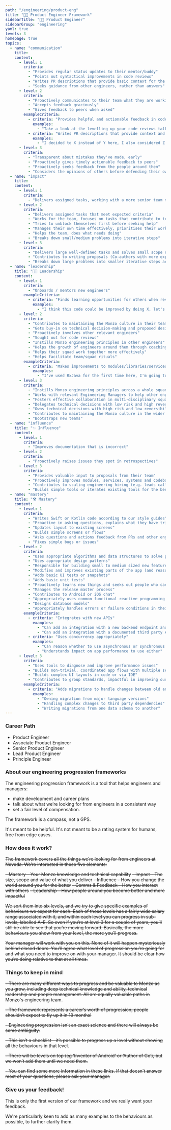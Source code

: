 ```yaml
---
path: "/engineering/product-eng"
title: "👩‍💻 Product Engineer Framework"
sidebarTitle: "👩‍💻 Product Engineer"
sidebarGroup: "engineering"
yaml: true
levels: 3
homepage: true
topics:
  - name: "communication"
    title:
    content:
      - level: 1
        criteria:
          - "Provides regular status updates to their mentor/buddy"
          - "Points out syntactical improvements in code reviews"
          - "Writes PR descriptions that provide basic context for the change"
          - "Seeks guidance from other engineers, rather than answers"
      - level: 2
        criteria:
          - "Proactively communicates to their team what they are working on, why, how it's going and what help they need"
          - "Accepts feedback graciously"
          - "Gives feedback to peers when asked"
        exampleCriteria:
          - criteria: "Provides helpful and actionable feedback in code reviews in an empathetic manner"
            examples:
              - "Take a look at the levelling up your code reviews talk for some ideas"
          - criteria: "Writes PR descriptions that provide context and provide rationale for significant decisions"
            examples:
              - "I decided to X instead of Y here, I also considered Z but for these reasons I went with X"
      - level: 3
        criteria:
          - "Transparent about mistakes they've made, early"
          - "Proactively gives timely actionable feedback to peers"
          - "Proactively seeks feedback from the people around them"
          - "Considers the opinions of others before defending their own"
  - name: "impact"
    title:
    content:
      - level: 1
        criteria:
          - "Delivers assigned tasks, working with a more senior team member, and able to take PR feedback to improve their work"
      - level: 2
        criteria:
          - "Delivers assigned tasks that meet expected criteria"
          - "Works for the team, focuses on tasks that contribute to team goals"
          - "Tries to unblock themselves first before seeking help"
          - "Manages their own time effectively, prioritises their workload well, on time for meetings, aware when blocking others and unblocks"
          - "Helps the team, does what needs doing"
          - "Breaks down small/medium problems into iterative steps"
      - level: 3
        criteria:
          - "Delivers large well-defined tasks and solves small scope not-well-defined problems"
          - "Contributes to writing proposals (Co-authors with more experienced Engineer)"
          - "Breaks down large problems into smaller iterative steps across multiple PRs"
  - name: "leadership"
    title: "👩‍💼 Leadership"
    content:
      - level: 1
        criteria:
          - "Onboards / mentors new engineers"
        exampleCriteria:
          - criteria: "Finds learning opportunities for others when reviewing their code and follows it up"
            examples:
              - "I think this code could be improved by doing X, let's pair on it and I'll talk through why X is good for this"
      - level: 2
        criteria:
          - "Contributes to maintaining the Monzo culture in their team, helping new joiners"
          - "Gets buy-in on technical decision-making and proposed designs"
          - "Proactively involves other relevant engineers"
          - "Sought out for code reviews"
          - "Instills Monzo engineering principles in other engineers"
          - "Helps the growth of engineers around them through coaching and mentoring"
          - "Helps their squad work together more effectively"
          - "Helps facilitate team/squad rituals"
        exampleCriteria:
          - criteria: "Makes improvements to modules/libraries/services and goes out of their way to help others learn from it"
            examples:
              - "I've used RxJava for the first time here, I'm going to do a talk about why I've done this, here's some great blog posts on it"
      - level: 3
        criteria:
          - "Instills Monzo engineering principles across a whole squad of engineers"
          - "Works with relevant Engineering Managers to help other engineers perform and grow"
          - "Fosters effective collaboration in multi-disciplinary squads (backend, mobile, data, design, web)"
          - "Delegates technical decisions with low risk and high reversibility"
          - "Owns technical decisions with high risk and low reversibility"
          - "Contributes to maintaining the Monzo culture in the wider company"
          - "Bootstraps new teams"
  - name: "influence"
    title: "✨ Influence"
    content:
      - level: 1
        criteria:
          - "Improves documentation that is incorrect"
      - level: 2
        criteria:
          - "Proactively raises issues they spot in retrospectives"
      - level: 3
        criteria:
          - "Provides valuable input to proposals from their team"
          - "Proactively improves modules, services, systems and codebases they encounter, 'this doesn't make sense, I'm going to do something about it'"
          - "Contributes to scaling engineering hiring (e.g. leads calls, does onsite interviews)"
          - "Builds simple tools or iterates existing tools for the benefit of all engineers"
  - name: "mastery"
    title: "🛠️ Mastery"
    content:
      - level: 1
        criteria:
          - "Writes Swift or Kotlin code according to our style guides"
          - "Proactive in asking questions, explains what they have tried so far and why that hasn’t worked"
          - "Updates layout to existing screens"
          - "Builds simple screens or flows"
          - "Asks questions and actions feedback from PRs and other engineers"
          - "Fixes simple bugs or issues"
      - level: 2
        criteria:
          - "Uses appropriate algorithms and data structures to solve problems"
          - "Uses appropriate design patterns"
          - "Responsible for building small to medium sized new features inside the app"
          - "Modifies and improves existing parts of the app (and reasons about the improvements)"
          - "Adds basic UI tests or snapshots"
          - "Adds basic unit tests"
          - "Proactively learns new things and seeks out people who can help them"
          - "Manages the release master process"
          - "Contributes to Android or iOS chat"
          - "Appropriately uses common functional reactive programming concepts"
          - "Designs database models"
          - "Appropriately handles errors or failure conditions in their code"
        exampleCriteria:
          - criteria: "Integrates with new APIs"
            examples:
              - "Can add an integration with a new backend endpoint and handle return data"
              - "Can add an integration with a documented third party API"
          - criteria: "Uses concurrency appropriately"
            examples:
              - "Can reason whether to use asynchronous or synchronous operations"
              - "Understands impact on app performance to use either"
      - level: 3
        criteria:
          - "Uses tools to diagnose and improve performance issues"
          - "Builds non-trivial, coordinated app flows with multiple services and data sources"
          - "Builds complex UI layouts in code or via IDE"
          - "Contributes to group standards, impactful in improving our processes"
        exampleCriteria:
          - criteria: "Adds migrations to handle changes between old and new app versions"
            examples:
              - "Owning migration from major language versions"
              - "Handling complex changes to third party dependencies"
              - "Writing migrations from one data schema to another"
---
```

### Career Path
- Product Engineer
- Associate Product Engineer
- Senior Product Engineer
- Lead Product Engineer
- Principle Engineer

### About our engineering progression frameworks
The engineering progression framework is a tool that helps engineers and managers:
- make development and career plans
- talk about what we’re looking for from engineers in a consistent way
- set a fair level of compensation.

The framework is a compass, not a GPS.

It's meant to be helpful. It's not meant to be a rating system for humans, free from edge cases.

### How does it work?
~~The framework covers all the things we’re looking for from engineers at Novoda. We’re interested in these five elements:~~

~~- Mastery - Your Monzo knowledge and technical capability~~
~~- Impact - The size, scope and value of what you deliver~~
~~- Influence - How you change the world around you for the better~~
~~- Comms & Feedback - How you interact with others~~
~~- Leadership - How people around you become better and more impactful~~

~~We sort them into six levels, and we try to give specific examples of behaviours we expect for each. Each of those levels has a fairly wide salary range associated with it, and within each level you can progress in sub-levels, labelled A–E. So even if you’re at level 3 for a couple of years, you’ll still be able to see that you’re moving forward. Basically, the more behaviours you show from your level, the more you’ll progress.~~

~~Your manager will work with you on this. None of it will happen mysteriously behind closed doors. You’ll agree what level of progression you’re going for and what you need to improve on with your manager. It should be clear how you’re doing relative to that at all times.~~

### Things to keep in mind
~~- There are many different ways to progress and be valuable to Monzo as you grow, including deep technical knowledge and ability, technical leadership and people management. All are equally valuable paths in Monzo's engineering team.~~

~~- The framework represents a career’s worth of progression, people shouldn’t expect to fly up it in 18 months!~~

~~- Engineering progression isn’t an exact science and there will always be some ambiguity.~~

~~- This isn’t a checklist – it’s possible to progress up a level without showing all the behaviours in that level.~~

~~- There will be levels on top (eg ‘Inventor of Android’ or ‘Author of Go’), but we won’t add them until we need them.~~

~~- You can find some more information in these links. If that doesn't answer most of your questions, please ask your manager.~~

### Give us your feedback!
This is only the first version of our framework and we really want your feedback.

We're particularly keen to add as many examples to the behaviours as possible, to further clarify them.